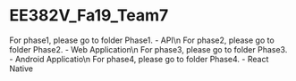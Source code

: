 # EE382V_Fa19_Team7

For phase1, please go to folder Phase1. - API\n
For phase2, please go to folder Phase2. - Web Application\n
For phase3, please go to folder Phase3. - Android Applicatio\n
For phase4, please go to folder Phase4. - React Native
